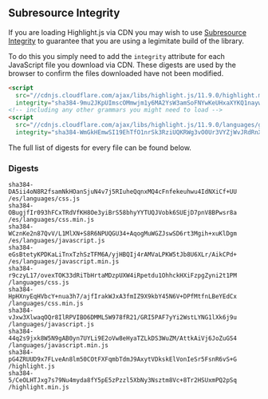 ## Subresource Integrity

If you are loading Highlight.js via CDN you may wish to use [Subresource Integrity](https://developer.mozilla.org/en-US/docs/Web/Security/Subresource_Integrity) to guarantee that you are using a legimitate build of the library.

To do this you simply need to add the `integrity` attribute for each JavaScript file you download via CDN. These digests are used by the browser to confirm the files downloaded have not been modified.

```html
<script
  src="//cdnjs.cloudflare.com/ajax/libs/highlight.js/11.9.0/highlight.min.js"
  integrity="sha384-9mu2JKpUImscOMmwjm1y6MA2YsW3amSoFNYwKeUHxaXYKQ1naywWmamEGMdviEen"></script>
<!-- including any other grammars you might need to load -->
<script
  src="//cdnjs.cloudflare.com/ajax/libs/highlight.js/11.9.0/languages/go.min.js"
  integrity="sha384-WmGkHEmwSI19EhTfO1nrSk3RziUQKRWg3vO0Ur3VYZjWvJRdRnX4/scQg+S2w1fI"></script>
```

The full list of digests for every file can be found below.

### Digests

```
sha384-DA5ii4oN8R2fsamNkHOanSjuN4v7j5RIuheQqnxMQ4cFnfekeuhwu4IdNXiCf+UU /es/languages/css.js
sha384-OBugjfIr093hFCxTRdVfKH8Oe3yiBrS58bhyYYTUQJVobk6SUEjD7pnV8BPwsr8a /es/languages/css.min.js
sha384-WCznKe2n87QvV/L1MlXN+S8R6NPUQGU34+AqogMuWGZJswSD6rt3Mgih+xuKlDgm /es/languages/javascript.js
sha384-eGsBtetyKPDKaLiTnxTzhSzTFM6A/yjHBQIj4rAMVaLPKW5tJb8U6XLr/AikCPd+ /es/languages/javascript.min.js
sha384-r9czyL17/ovexTOK33dRiTbHrtaMDzpUXW4iRpetdu1OhhckHXiFzpgZyni2t1PM /languages/css.js
sha384-HpHXnyEqHVbcY+nua3h7/ajfIrakWJxA3fmIZ9X9kbY45N6V+DPfMtfnLBeYEdCx /languages/css.min.js
sha384-vJxw3XlwaqOQr8IlRPVIBO6DMML5W978fR21/GRI5PAF7yYi2WstLYNG1lXk6j9u /languages/javascript.js
sha384-44q2s9jxk8W5N9gAB0yn7UYLi9E2oVw8eHyaTZLkDS3WuZM/AttkAiVj6JoZuGS4 /languages/javascript.min.js
sha384-pG4ZRUUD9x7FLveAn8lm50COtFXFqmbTdmJ9AxytVDkskElVonIeSr5FsnR6vS+G /highlight.js
sha384-5/CeOLHTJxg7s79Nu4myda8fY5pE5zPzzl5XbNy3Nsztm8Vc+8Tr2HSUxmPQ2pSq /highlight.min.js
```

